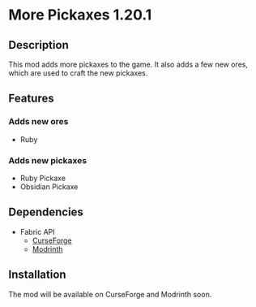 # More Pickaxes 1.20.1
## Description
This mod adds more pickaxes to the game. It also adds a few new ores, which are used to craft the new pickaxes.

## Features
### Adds new ores
- Ruby

### Adds new pickaxes
- Ruby Pickaxe
- Obsidian Pickaxe

## Dependencies
- Fabric API
  - [CurseForge](https://www.curseforge.com/minecraft/mc-mods/fabric-api)
  - [Modrinth](https://modrinth.com/mod/fabric-api)

## Installation
The mod will be available on CurseForge and Modrinth soon.